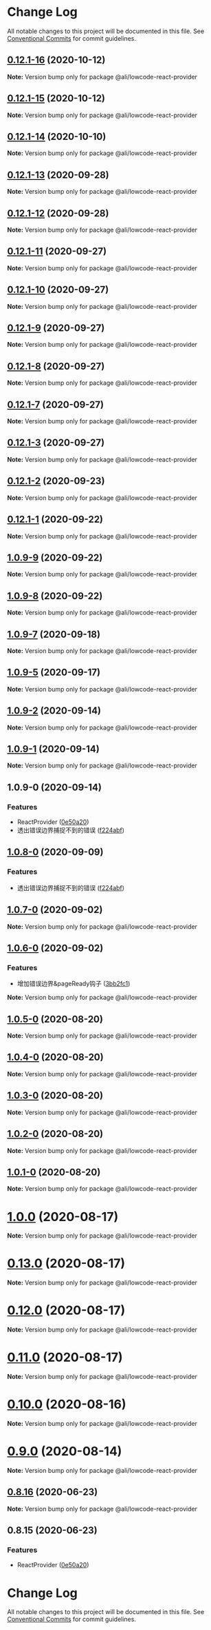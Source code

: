 # Change Log

All notable changes to this project will be documented in this file.
See [Conventional Commits](https://conventionalcommits.org) for commit guidelines.

<a name="0.12.1-16"></a>
## [0.12.1-16](https://gitlab.alibaba-inc.com/ali-lowcode/ali-lowcode-engine/compare/v0.12.1-15...v0.12.1-16) (2020-10-12)




**Note:** Version bump only for package @ali/lowcode-react-provider

<a name="0.12.1-15"></a>
## [0.12.1-15](https://gitlab.alibaba-inc.com/ali-lowcode/ali-lowcode-engine/compare/v0.12.1-14...v0.12.1-15) (2020-10-12)




**Note:** Version bump only for package @ali/lowcode-react-provider

<a name="0.12.1-14"></a>
## [0.12.1-14](https://gitlab.alibaba-inc.com/ali-lowcode/ali-lowcode-engine/compare/v0.12.1-13...v0.12.1-14) (2020-10-10)




**Note:** Version bump only for package @ali/lowcode-react-provider

<a name="0.12.1-13"></a>
## [0.12.1-13](https://gitlab.alibaba-inc.com/ali-lowcode/ali-lowcode-engine/compare/v0.12.1-12...v0.12.1-13) (2020-09-28)




**Note:** Version bump only for package @ali/lowcode-react-provider

<a name="0.12.1-12"></a>
## [0.12.1-12](https://gitlab.alibaba-inc.com/ali-lowcode/ali-lowcode-engine/compare/v0.12.1-11...v0.12.1-12) (2020-09-28)




**Note:** Version bump only for package @ali/lowcode-react-provider

<a name="0.12.1-11"></a>
## [0.12.1-11](https://gitlab.alibaba-inc.com/ali-lowcode/ali-lowcode-engine/compare/v0.12.1-10...v0.12.1-11) (2020-09-27)




**Note:** Version bump only for package @ali/lowcode-react-provider

<a name="0.12.1-10"></a>
## [0.12.1-10](https://gitlab.alibaba-inc.com/ali-lowcode/ali-lowcode-engine/compare/v0.12.1-9...v0.12.1-10) (2020-09-27)




**Note:** Version bump only for package @ali/lowcode-react-provider

<a name="0.12.1-9"></a>
## [0.12.1-9](https://gitlab.alibaba-inc.com/ali-lowcode/ali-lowcode-engine/compare/v0.12.1-8...v0.12.1-9) (2020-09-27)




**Note:** Version bump only for package @ali/lowcode-react-provider

<a name="0.12.1-8"></a>
## [0.12.1-8](https://gitlab.alibaba-inc.com/ali-lowcode/ali-lowcode-engine/compare/v0.12.1-7...v0.12.1-8) (2020-09-27)




**Note:** Version bump only for package @ali/lowcode-react-provider

<a name="0.12.1-7"></a>
## [0.12.1-7](https://gitlab.alibaba-inc.com/ali-lowcode/ali-lowcode-engine/compare/v0.12.1-3...v0.12.1-7) (2020-09-27)




**Note:** Version bump only for package @ali/lowcode-react-provider

<a name="0.12.1-3"></a>
## [0.12.1-3](https://gitlab.alibaba-inc.com/ali-lowcode/ali-lowcode-engine/compare/v0.12.1-2...v0.12.1-3) (2020-09-27)




**Note:** Version bump only for package @ali/lowcode-react-provider

<a name="0.12.1-2"></a>
## [0.12.1-2](https://gitlab.alibaba-inc.com/ali-lowcode/ali-lowcode-engine/compare/v0.12.1-1...v0.12.1-2) (2020-09-23)




**Note:** Version bump only for package @ali/lowcode-react-provider

<a name="0.12.1-1"></a>
## [0.12.1-1](https://gitlab.alibaba-inc.com/ali-lowcode/ali-lowcode-engine/compare/v1.0.9-9...v0.12.1-1) (2020-09-22)




**Note:** Version bump only for package @ali/lowcode-react-provider

<a name="1.0.9-9"></a>
## [1.0.9-9](https://gitlab.alibaba-inc.com/ali-lowcode/ali-lowcode-engine/compare/v1.0.9-8...v1.0.9-9) (2020-09-22)




**Note:** Version bump only for package @ali/lowcode-react-provider

<a name="1.0.9-8"></a>
## [1.0.9-8](https://gitlab.alibaba-inc.com/ali-lowcode/ali-lowcode-engine/compare/v1.0.9-7...v1.0.9-8) (2020-09-22)




**Note:** Version bump only for package @ali/lowcode-react-provider

<a name="1.0.9-7"></a>
## [1.0.9-7](https://gitlab.alibaba-inc.com/ali-lowcode/ali-lowcode-engine/compare/v1.0.9-5...v1.0.9-7) (2020-09-18)




**Note:** Version bump only for package @ali/lowcode-react-provider

<a name="1.0.9-5"></a>
## [1.0.9-5](https://gitlab.alibaba-inc.com/ali-lowcode/ali-lowcode-engine/compare/v1.0.9-2...v1.0.9-5) (2020-09-17)




**Note:** Version bump only for package @ali/lowcode-react-provider

<a name="1.0.9-2"></a>
## [1.0.9-2](https://gitlab.alibaba-inc.com/ali-lowcode/ali-lowcode-engine/compare/v1.0.9-1...v1.0.9-2) (2020-09-14)




**Note:** Version bump only for package @ali/lowcode-react-provider

<a name="1.0.9-1"></a>
## [1.0.9-1](https://gitlab.alibaba-inc.com/ali-lowcode/ali-lowcode-engine/compare/v1.0.9-0...v1.0.9-1) (2020-09-14)




**Note:** Version bump only for package @ali/lowcode-react-provider

<a name="1.0.9-0"></a>
## 1.0.9-0 (2020-09-14)


### Features

* ReactProvider ([0e50a20](https://gitlab.alibaba-inc.com/ali-lowcode/ali-lowcode-engine/commit/0e50a20))
* 透出错误边界捕捉不到的错误 ([f224abf](https://gitlab.alibaba-inc.com/ali-lowcode/ali-lowcode-engine/commit/f224abf))




<a name="1.0.8-0"></a>
## [1.0.8-0](https://gitlab.alibaba-inc.com/ali-lowcode/ali-lowcode-engine/compare/@ali/lowcode-react-provider@1.0.7-0...@ali/lowcode-react-provider@1.0.8-0) (2020-09-09)


### Features

* 透出错误边界捕捉不到的错误 ([f224abf](https://gitlab.alibaba-inc.com/ali-lowcode/ali-lowcode-engine/commit/f224abf))




<a name="1.0.7-0"></a>
## [1.0.7-0](https://gitlab.alibaba-inc.com/ali-lowcode/ali-lowcode-engine/compare/@ali/lowcode-react-provider@1.0.6-0...@ali/lowcode-react-provider@1.0.7-0) (2020-09-02)




**Note:** Version bump only for package @ali/lowcode-react-provider

<a name="1.0.6-0"></a>
## [1.0.6-0](https://gitlab.alibaba-inc.com/ali-lowcode/ali-lowcode-engine/compare/@ali/lowcode-react-provider@1.0.5-0...@ali/lowcode-react-provider@1.0.6-0) (2020-09-02)

### Features

* 增加错误边界&pageReady钩子 ([3bb2fc1](https://gitlab.alibaba-inc.com/ali-lowcode/ali-lowcode-engine/commit/3bb2fc1))




**Note:** Version bump only for package @ali/lowcode-react-provider

<a name="1.0.5-0"></a>
## [1.0.5-0](https://gitlab.alibaba-inc.com/ali-lowcode/ali-lowcode-engine/compare/@ali/lowcode-react-provider@1.0.4-0...@ali/lowcode-react-provider@1.0.5-0) (2020-08-20)




**Note:** Version bump only for package @ali/lowcode-react-provider

<a name="1.0.4-0"></a>
## [1.0.4-0](https://gitlab.alibaba-inc.com/ali-lowcode/ali-lowcode-engine/compare/@ali/lowcode-react-provider@1.0.3-0...@ali/lowcode-react-provider@1.0.4-0) (2020-08-20)




**Note:** Version bump only for package @ali/lowcode-react-provider

<a name="1.0.3-0"></a>
## [1.0.3-0](https://gitlab.alibaba-inc.com/ali-lowcode/ali-lowcode-engine/compare/@ali/lowcode-react-provider@1.0.2-0...@ali/lowcode-react-provider@1.0.3-0) (2020-08-20)




**Note:** Version bump only for package @ali/lowcode-react-provider

<a name="1.0.2-0"></a>
## [1.0.2-0](https://gitlab.alibaba-inc.com/ali-lowcode/ali-lowcode-engine/compare/@ali/lowcode-react-provider@1.0.1-0...@ali/lowcode-react-provider@1.0.2-0) (2020-08-20)




**Note:** Version bump only for package @ali/lowcode-react-provider

<a name="1.0.1-0"></a>
## [1.0.1-0](https://gitlab.alibaba-inc.com/ali-lowcode/ali-lowcode-engine/compare/@ali/lowcode-react-provider@1.0.0...@ali/lowcode-react-provider@1.0.1-0) (2020-08-20)




**Note:** Version bump only for package @ali/lowcode-react-provider

<a name="1.0.0"></a>
# [1.0.0](https://gitlab.alibaba-inc.com/ali-lowcode/ali-lowcode-engine/compare/@ali/lowcode-react-provider@0.13.0...@ali/lowcode-react-provider@1.0.0) (2020-08-17)




**Note:** Version bump only for package @ali/lowcode-react-provider

<a name="0.13.0"></a>
# [0.13.0](https://gitlab.alibaba-inc.com/ali-lowcode/ali-lowcode-engine/compare/@ali/lowcode-react-provider@0.12.0...@ali/lowcode-react-provider@0.13.0) (2020-08-17)




**Note:** Version bump only for package @ali/lowcode-react-provider

<a name="0.12.0"></a>
# [0.12.0](https://gitlab.alibaba-inc.com/ali-lowcode/ali-lowcode-engine/compare/@ali/lowcode-react-provider@0.10.0...@ali/lowcode-react-provider@0.12.0) (2020-08-17)




**Note:** Version bump only for package @ali/lowcode-react-provider

<a name="0.11.0"></a>
# [0.11.0](https://gitlab.alibaba-inc.com/ali-lowcode/ali-lowcode-engine/compare/@ali/lowcode-react-provider@0.10.0...@ali/lowcode-react-provider@0.11.0) (2020-08-17)




**Note:** Version bump only for package @ali/lowcode-react-provider

<a name="0.10.0"></a>
# [0.10.0](https://gitlab.alibaba-inc.com/ali-lowcode/ali-lowcode-engine/compare/@ali/lowcode-react-provider@0.9.0...@ali/lowcode-react-provider@0.10.0) (2020-08-16)




**Note:** Version bump only for package @ali/lowcode-react-provider

<a name="0.9.0"></a>
# [0.9.0](https://gitlab.alibaba-inc.com/ali-lowcode/ali-lowcode-engine/compare/@ali/lowcode-react-provider@0.8.16...@ali/lowcode-react-provider@0.9.0) (2020-08-14)




**Note:** Version bump only for package @ali/lowcode-react-provider

<a name="0.8.16"></a>
## [0.8.16](https://gitlab.alibaba-inc.com/ali-lowcode/ali-lowcode-engine/compare/@ali/lowcode-react-provider@0.8.15...@ali/lowcode-react-provider@0.8.16) (2020-06-23)




**Note:** Version bump only for package @ali/lowcode-react-provider

<a name="0.8.15"></a>
## 0.8.15 (2020-06-23)


### Features

* ReactProvider ([0e50a20](https://gitlab.alibaba-inc.com/ali-lowcode/ali-lowcode-engine/commit/0e50a20))




# Change Log

All notable changes to this project will be documented in this file.
See [Conventional Commits](https://conventionalcommits.org) for commit guidelines.
